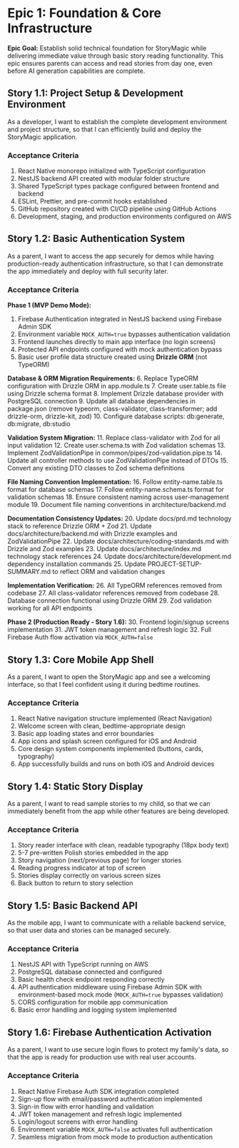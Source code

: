 # Epic 1: Foundation & Core Infrastructure

**Epic Goal:** Establish solid technical foundation for StoryMagic while delivering immediate value through basic story reading functionality. This epic ensures parents can access and read stories from day one, even before AI generation capabilities are complete.

## Story 1.1: Project Setup & Development Environment

As a developer,
I want to establish the complete development environment and project structure,
so that I can efficiently build and deploy the StoryMagic application.

### Acceptance Criteria

1. React Native monorepo initialized with TypeScript configuration
2. NestJS backend API created with modular folder structure
3. Shared TypeScript types package configured between frontend and backend
4. ESLint, Prettier, and pre-commit hooks established
5. GitHub repository created with CI/CD pipeline using GitHub Actions
6. Development, staging, and production environments configured on AWS

## Story 1.2: Basic Authentication System

As a parent,
I want to access the app securely for demos while having production-ready authentication infrastructure,
so that I can demonstrate the app immediately and deploy with full security later.

### Acceptance Criteria

**Phase 1 (MVP Demo Mode):**
1. Firebase Authentication integrated in NestJS backend using Firebase Admin SDK
2. Environment variable `MOCK_AUTH=true` bypasses authentication validation
3. Frontend launches directly to main app interface (no login screens)
4. Protected API endpoints configured with mock authentication bypass
5. Basic user profile data structure created using **Drizzle ORM** (not TypeORM)

**Database & ORM Migration Requirements:**
6. Replace TypeORM configuration with Drizzle ORM in app.module.ts
7. Create user.table.ts file using Drizzle schema format
8. Implement Drizzle database provider with PostgreSQL connection
9. Update all database dependencies in package.json (remove typeorm, class-validator, class-transformer; add drizzle-orm, drizzle-kit, zod)
10. Configure database scripts: db:generate, db:migrate, db:studio

**Validation System Migration:**
11. Replace class-validator with Zod for all input validation
12. Create user.schema.ts with Zod validation schemas
13. Implement ZodValidationPipe in common/pipes/zod-validation.pipe.ts
14. Update all controller methods to use ZodValidationPipe instead of DTOs
15. Convert any existing DTO classes to Zod schema definitions

**File Naming Convention Implementation:**
16. Follow entity-name.table.ts format for database schemas
17. Follow entity-name.schema.ts format for validation schemas
18. Ensure consistent naming across user-management module
19. Document file naming conventions in architecture/backend.md

**Documentation Consistency Updates:**
20. Update docs/prd.md technology stack to reference Drizzle ORM + Zod
21. Update docs/architecture/backend.md with Drizzle examples and ZodValidationPipe
22. Update docs/architecture/coding-standards.md with Drizzle and Zod examples
23. Update docs/architecture/index.md technology stack references
24. Update docs/architecture/development.md dependency installation commands
25. Update PROJECT-SETUP-SUMMARY.md to reflect ORM and validation changes

**Implementation Verification:**
26. All TypeORM references removed from codebase
27. All class-validator references removed from codebase
28. Database connection functional using Drizzle ORM
29. Zod validation working for all API endpoints

**Phase 2 (Production Ready - Story 1.6):**
30. Frontend login/signup screens implementation
31. JWT token management and refresh logic
32. Full Firebase Auth flow activation via `MOCK_AUTH=false`

## Story 1.3: Core Mobile App Shell

As a parent,
I want to open the StoryMagic app and see a welcoming interface,
so that I feel confident using it during bedtime routines.

### Acceptance Criteria

1. React Native navigation structure implemented (React Navigation)
2. Welcome screen with clean, bedtime-appropriate design
3. Basic app loading states and error boundaries
4. App icons and splash screen configured for iOS and Android
5. Core design system components implemented (buttons, cards, typography)
6. App successfully builds and runs on both iOS and Android devices

## Story 1.4: Static Story Display

As a parent,
I want to read sample stories to my child,
so that we can immediately benefit from the app while other features are being developed.

### Acceptance Criteria

1. Story reader interface with clean, readable typography (18px body text)
2. 5-7 pre-written Polish stories embedded in the app
3. Story navigation (next/previous page) for longer stories
4. Reading progress indicator at top of screen
5. Stories display correctly on various screen sizes
6. Back button to return to story selection

## Story 1.5: Basic Backend API

As the mobile app,
I want to communicate with a reliable backend service,
so that user data and stories can be managed securely.

### Acceptance Criteria

1. NestJS API with TypeScript running on AWS
2. PostgreSQL database connected and configured
3. Basic health check endpoint responding correctly
4. API authentication middleware using Firebase Admin SDK with environment-based mock mode (`MOCK_AUTH=true` bypasses validation)
5. CORS configuration for mobile app communication
6. Basic error handling and logging system implemented

## Story 1.6: Firebase Authentication Activation

As a parent,
I want to use secure login flows to protect my family's data,
so that the app is ready for production use with real user accounts.

### Acceptance Criteria

1. React Native Firebase Auth SDK integration completed
2. Sign-up flow with email/password authentication implemented
3. Sign-in flow with error handling and validation
4. JWT token management and refresh logic implemented
5. Login/logout screens with error handling
6. Environment variable `MOCK_AUTH=false` activates full authentication
7. Seamless migration from mock mode to production authentication
